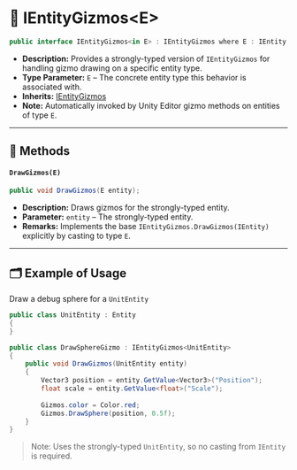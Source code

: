 #  🧩 IEntityGizmos&lt;E&gt;

```csharp
public interface IEntityGizmos<in E> : IEntityGizmos where E : IEntity
```

- **Description:** Provides a strongly-typed version of `IEntityGizmos` for handling gizmo drawing on a specific entity type.
- **Type Parameter:** `E` – The concrete entity type this behavior is associated with.
- **Inherits:** [IEntityGizmos](IEntityGizmos.md)
- **Note:** Automatically invoked by Unity Editor gizmo methods on entities of type `E`.

---

## 🏹 Methods

#### `DrawGizmos(E)`

```csharp
public void DrawGizmos(E entity);
```

- **Description:** Draws gizmos for the strongly-typed entity.
- **Parameter:** `entity` – The strongly-typed entity.
- **Remarks:** Implements the base `IEntityGizmos.DrawGizmos(IEntity)` explicitly by casting to type `E`.

---

## 🗂 Example of Usage

Draw a debug sphere for a `UnitEntity`

```csharp
public class UnitEntity : Entity
{
}
```

```csharp
public class DrawSphereGizmo : IEntityGizmos<UnitEntity>
{
    public void DrawGizmos(UnitEntity entity)
    {
        Vector3 position = entity.GetValue<Vector3>("Position");
        float scale = entity.GetValue<float>("Scale");
        
        Gizmos.color = Color.red;
        Gizmos.DrawSphere(position, 0.5f);
    }
}
```

> Note: Uses the strongly-typed `UnitEntity`, so no casting from `IEntity` is required.